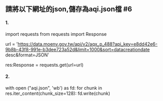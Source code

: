 ## 請將以下網址的json,儲存為aqi.json檔 #6
#### 1.
import requests
from requests import Response

url = 'https://data.moenv.gov.tw/api/v2/aqx_p_488?api_key=e8dd42e6-9b8b-43f8-991e-b3dee723a52d&limit=1000&sort=datacreationdate desc&format=JSON'

res:Response = requests.get(url=url)

#### 2.
with open ("aqi.json", 'wb') as fd:
    for chunk in res.iter_content(chunk_size=128):
        fd.write(chunk)